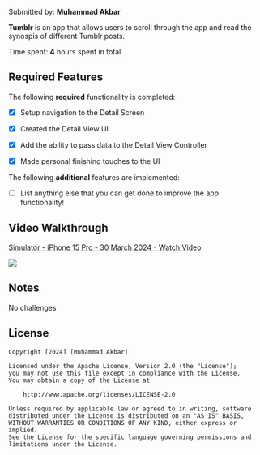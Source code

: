Submitted by: **Muhammad Akbar**

**Tumblr** is an app that allows users to scroll through the app and read the synospis of different Tumblr posts. 

Time spent: **4** hours spent in total

## Required Features

The following **required** functionality is completed:

- [x] Setup navigation to the Detail Screen
- [x] Created the Detail View UI
- [x] Add the ability to pass data to the Detail View Controller
- [x] Made personal finishing touches to the UI


The following **additional** features are implemented:

- [ ] List anything else that you can get done to improve the app functionality!

## Video Walkthrough

<div>
    <a href="https://www.loom.com/share/879665442fbd46d7a14db3f9cd41fb01">
      <p>Simulator - iPhone 15 Pro - 30 March 2024 - Watch Video</p>
    </a>
    <a href="https://www.loom.com/share/879665442fbd46d7a14db3f9cd41fb01">
      <img style="max-width:300px;" src="https://cdn.loom.com/sessions/thumbnails/879665442fbd46d7a14db3f9cd41fb01-with-play.gif">
    </a>
  </div>

## Notes

No challenges

## License

    Copyright [2024] [Muhammad Akbar]

    Licensed under the Apache License, Version 2.0 (the "License");
    you may not use this file except in compliance with the License.
    You may obtain a copy of the License at

        http://www.apache.org/licenses/LICENSE-2.0

    Unless required by applicable law or agreed to in writing, software
    distributed under the License is distributed on an "AS IS" BASIS,
    WITHOUT WARRANTIES OR CONDITIONS OF ANY KIND, either express or implied.
    See the License for the specific language governing permissions and
    limitations under the License.

